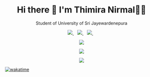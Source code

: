 <h1 align='center'>
   Hi there 👋 I'm Thimira Nirmal👨‍💻
</h1>

<p align='center'>
  Student of University of Sri Jayewardenepura 
</p>

<p align='center'>
  
  <a href="https://www.linkedin.com/in/thimiranirmal//">
    <img src="https://img.shields.io/badge/linkedin-%230077B5.svg?&style=for-the-badge&logo=linkedin&logoColor=white" />
  </a>&nbsp;&nbsp;
  <a href="https://www.facebook.com/thimiranirmal">
    <img src="https://img.shields.io/badge/Facebook-1877F2?style=for-the-badge&logo=facebook&logoColor=white" />        
  </a>&nbsp;&nbsp;
  <a href="https://twitter.com/timnirmal/">
    <img src="https://img.shields.io/badge/Twitter-1DA1F2?style=for-the-badge&logo=twitter&logoColor=white" />        
  </a>&nbsp;&nbsp;
  
</p>

<!--
**timnirmal/timnirmal** is a ✨ _special_ ✨ repository because its `README.md` (this file) appears on your GitHub profile.

Here are some ideas to get you started:

- 🔭 I’m currently working on ...
- 🌱 I’m currently learning ...
- 👯 I’m looking to collaborate on ...
- 🤔 I’m looking for help with ...
- 💬 Ask me about ...
- 📫 How to reach me: ...
- 😄 Pronouns: ...
- ⚡ Fun fact: ...
-->
<!--
[![Twitter](https://img.shields.io/badge/-Twitter-222222?style=flat-square&logo=twitter&logoColor=white&link=https://twitter.com/timnirmal/)](https://twitter.com/timnirmal)
[![Facebook](https://img.shields.io/badge/Facebook-222222?&style=flat-square&logo=facebook&logoColor=white&link=https://www.facebook.com/thimiranirmal)](https://www.facebook.com/thimiranirmal)
[![Linkedin](https://img.shields.io/badge/-LinkedIn-222222?style=flat-square&logo=Linkedin&logoColor=white&link=https://www.linkedin.com/in/thimiranirmal/)](https://www.linkedin.com/in/thimiranirmal/)
-->

<p align='center'>
  <a href="#"><img src="https://github-readme-stats.vercel.app/api?username=timnirmal&show_icons=true&theme=radical&count_private=true"></a>
</p>

<p align='center'>
  <a href="#"><img src="https://github-readme-stats.vercel.app/api/top-langs/?username=timnirmal"></a>
</p>

<div align='center'>
   <a href="#"><img src="https://github-readme-streak-stats.herokuapp.com?user=timnirmal&theme=tokyonight&date_format=M%20j%5B%2C%20Y%5D"></a>
</div>


<!--
[![TimNirmal's wakatime stats](https://github-readme-stats.vercel.app/api/wakatime?username=timnirmal)](https://github.com/anuraghazra/github-readme-stats)
-->

[![wakatime](https://wakatime.com/badge/user/1ef7207e-8c7f-48e7-85dd-ae25ae25470e.svg)](https://wakatime.com/@1ef7207e-8c7f-48e7-85dd-ae25ae25470e)



